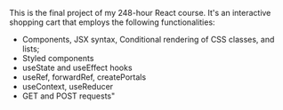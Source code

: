 This is the final project of my 248-hour React course.
It's an interactive shopping cart that employs the following functionalities:

  * Components, JSX syntax, Conditional rendering of CSS classes, and lists;
  * Styled components
  * useState and useEffect hooks
  * useRef, forwardRef, createPortals
  * useContext, useReducer
  * GET and POST requests"
